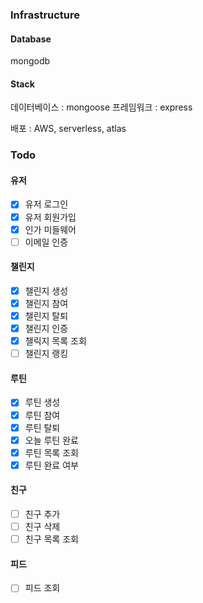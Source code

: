 ### Infrastructure

#### Database

mongodb

#### Stack

데이터베이스 : mongoose
프레임워크 : express

배포 : AWS, serverless, atlas

### Todo

#### 유저
- [X] 유저 로그인
- [X] 유저 회원가입
- [X] 인가 미들웨어
- [ ] 이메일 인증

#### 챌린지
- [X] 챌린지 생성
- [X] 챌린지 참여
- [X] 챌린지 탈퇴
- [X] 챌린지 인증
- [X] 챌릭지 목록 조회
- [ ] 챌린지 랭킹

#### 루틴
- [X] 루틴 생성
- [X] 루틴 참여
- [X] 루틴 탈퇴
- [X] 오늘 루틴 완료
- [X] 루틴 목록 조회
- [X] 루틴 완료 여부

#### 친구
- [ ] 친구 추가
- [ ] 친구 삭제
- [ ] 친구 목록 조회

#### 피드
- [ ] 피드 조회
